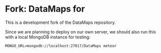 # Fork: DataMaps for 

This is a development fork of the DataMaps repository.

Since we are planning to deploy on our own server, we should also run this with a local MongoDB instance for testing:

`MONGO_URL=mongodb://localhost:27017/DataMaps meteor`
